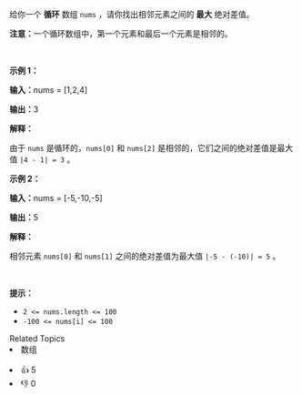 <p>给你一个 <strong>循环</strong>&nbsp;数组&nbsp;<code>nums</code>&nbsp;，请你找出相邻元素之间的&nbsp;<strong>最大</strong>&nbsp;绝对差值。</p>

<p><b>注意：</b>一个循环数组中，第一个元素和最后一个元素是相邻的。</p>

<p>&nbsp;</p>

<p><strong class="example">示例 1：</strong></p>

<div class="example-block"> 
 <p><span class="example-io"><b>输入：</b>nums = [1,2,4]</span></p> 
</div>

<p><span class="example-io"><b>输出：</b>3</span></p>

<p><strong>解释：</strong></p>

<p>由于&nbsp;<code>nums</code>&nbsp;是循环的，<code>nums[0]</code> 和&nbsp;<code>nums[2]</code>&nbsp;是相邻的，它们之间的绝对差值是最大值&nbsp;<code>|4 - 1| = 3</code>&nbsp;。</p>

<p><strong class="example">示例 2：</strong></p>

<div class="example-block"> 
 <p><span class="example-io"><b>输入：</b>nums = [-5,-10,-5]</span></p> 
</div>

<p><span class="example-io"><b>输出：</b>5</span></p>

<p><b>解释：</b></p>

<p>相邻元素&nbsp;<code>nums[0]</code> 和&nbsp;<code>nums[1]</code>&nbsp;之间的绝对差值为最大值&nbsp;<code>|-5 - (-10)| = 5</code>&nbsp;。</p>

<p>&nbsp;</p>

<p><strong>提示：</strong></p>

<ul> 
 <li><code>2 &lt;= nums.length &lt;= 100</code></li> 
 <li><code>-100 &lt;= nums[i] &lt;= 100</code></li> 
</ul>

<div><div>Related Topics</div><div><li>数组</li></div></div><br><div><li>👍 5</li><li>👎 0</li></div>